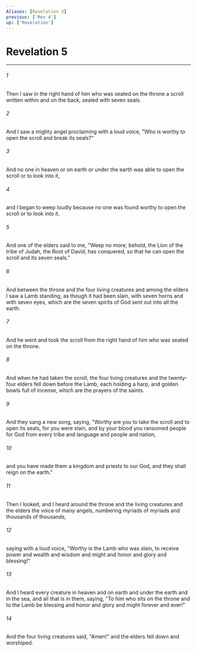 ```yaml
---
Aliases: [Revelation 5]
previous: ['Rev 4']
up: ['Revelation']
---
```

# Revelation 5

***

 

###### 1 
Then I saw in the right hand of him who was seated on the throne a scroll written within and on the back, sealed with seven seals. 
 

###### 2 
And I saw a mighty angel proclaiming with a loud voice, "Who is worthy to open the scroll and break its seals?" 
 

###### 3 
And no one in heaven or on earth or under the earth was able to open the scroll or to look into it, 
 

###### 4 
and I began to weep loudly because no one was found worthy to open the scroll or to look into it. 
 

###### 5 
And one of the elders said to me, "Weep no more; behold, the Lion of the tribe of Judah, the Root of David, has conquered, so that he can open the scroll and its seven seals."
 
 

###### 6 
And between the throne and the four living creatures and among the elders I saw a Lamb standing, as though it had been slain, with seven horns and with seven eyes, which are the seven spirits of God sent out into all the earth. 
 

###### 7 
And he went and took the scroll from the right hand of him who was seated on the throne. 
 

###### 8 
And when he had taken the scroll, the four living creatures and the twenty-four elders fell down before the Lamb, each holding a harp, and golden bowls full of incense, which are the prayers of the saints. 
 

###### 9 
And they sang a new song, saying,
 "Worthy are you to take the scroll 
 and to open its seals, 
 for you were slain, and by your blood you ransomed people for God 
 from every tribe and language and people and nation, 
 
 

###### 10 
and you have made them a kingdom and priests to our God, 
 and they shall reign on the earth."
 
 

###### 11 
Then I looked, and I heard around the throne and the living creatures and the elders the voice of many angels, numbering myriads of myriads and thousands of thousands, 
 

###### 12 
saying with a loud voice, 
 "Worthy is the Lamb who was slain, 
 to receive power and wealth and wisdom and might 
 and honor and glory and blessing!"
 
 

###### 13 
And I heard every creature in heaven and on earth and under the earth and in the sea, and all that is in them, saying, 
 "To him who sits on the throne and to the Lamb 
 be blessing and honor and glory and might forever and ever!"
 
 

###### 14 
And the four living creatures said, "Amen!" and the elders fell down and worshiped.
 
